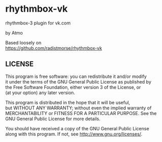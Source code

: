 rhythmbox-vk
============

rhythmbox-3 plugin for vk.com

by Atmo

Based loosely on  
https://github.com/radistmorse/rhythmbox-vk  


LICENSE
--------------
This program is free software: you can redistribute it and/or modify  
it under the terms of the GNU General Public License as published by  
the Free Software Foundation, either version 3 of the License, or  
(at your option) any later version.  

This program is distributed in the hope that it will be useful,  
but WITHOUT ANY WARRANTY; without even the implied warranty of  
MERCHANTABILITY or FITNESS FOR A PARTICULAR PURPOSE. See the  
GNU General Public License for more details.  

You should have received a copy of the GNU General Public License  
along with this program. If not, see <http://www.gnu.org/licenses/>.
